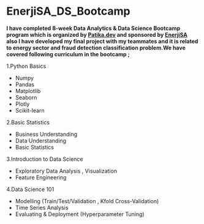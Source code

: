 # EnerjiSA_DS_Bootcamp

**I have completed 8-week Data Analytics & Data Science Bootcamp program which is organized by [Patika.dev](https://www.linkedin.com/company/patikadev/) and sponsored by [EnerjiSA](https://www.linkedin.com/company/enerjisa/) also   I have developed my final project with my teammates and it is related to energy sector and fraud detection classification problem.We have covered following curriculum in the bootcamp ;**

1.Python Basics
- Numpy
- Pandas
- Matplotlib
- Seaborn
- Plotly
- Scikit-learn

2.Basic Statistics
- Business Understanding
- Data Understanding
- Basic Statistics

3.Introduction to Data Science
- Exploratory Data Analysis , Visualization
- Feature Engineering

4.Data Science 101
- Modelling (Train/Test/Validation , Kfold Cross-Validation)
- Time Series Analysis
- Evaluating & Deployment (Hyperparameter Tuning)
